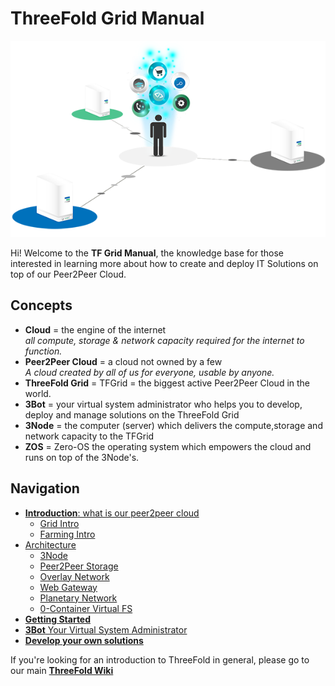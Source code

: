 # ThreeFold Grid Manual

![](img/storage_compute.png)

Hi! Welcome to the __TF Grid Manual__, the knowledge base for those interested in learning more about how to create and deploy IT Solutions on top of our Peer2Peer Cloud.

## Concepts

- **Cloud** = the engine of the internet <BR>*all compute, storage & network capacity required for the internet to function.*
- **Peer2Peer Cloud** = a cloud not owned by a few <BR>*A cloud created by all of us for everyone, usable by anyone.*
- **ThreeFold Grid** = TFGrid = the biggest active Peer2Peer Cloud in the world.
- **3Bot** = your virtual system administrator who helps you to develop, deploy and manage solutions on the ThreeFold Grid
- **3Node** = the computer (server) which delivers the compute,storage and network capacity to the TFGrid
- **ZOS** = Zero-OS the operating system which empowers the cloud and runs on top of the 3Node's.

## Navigation

- [__Introduction__: what is our peer2peer cloud](peer2peer_cloud_intro)
  - [Grid Intro](grid_intro)
  - [Farming Intro](farming_intro)
- [Architecture](architecture)
   - [3Node](architecture_3node)
   - [Peer2Peer Storage](architecture_storage)
   - [Overlay Network](threefold:threefold_network)
   - [Web Gateway](architecture_webgateway)
   - [Planetary Network](tf_lan)
   - [0-Container Virtual FS](architecture_flist)
- [__Getting Started__](getting_started_all)
- [__3Bot__ Your Virtual System Administrator](3bot)
- [__Develop your own solutions__](develop)


If you're looking for an introduction to ThreeFold in general, please go to our main [__ThreeFold Wiki__](https://wiki.threefold.io) 

